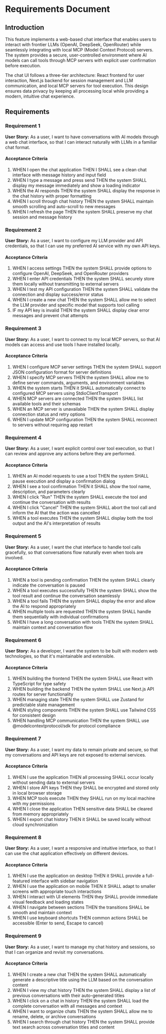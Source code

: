 # Requirements Document

## Introduction

This feature implements a web-based chat interface that enables users to interact with frontier LLMs (OpenAI, DeepSeek, OpenRouter) while seamlessly integrating with local MCP (Model Context Protocol) servers. The system provides a secure, user-controlled environment where AI models can call tools through MCP servers with explicit user confirmation before execution.

The chat UI follows a three-tier architecture: React frontend for user interaction, Next.js backend for session management and LLM communication, and local MCP servers for tool execution. This design ensures data privacy by keeping all processing local while providing a modern, intuitive chat experience.

## Requirements

### Requirement 1

**User Story:** As a user, I want to have conversations with AI models through a web chat interface, so that I can interact naturally with LLMs in a familiar chat format.

#### Acceptance Criteria

1. WHEN I open the chat application THEN I SHALL see a clean chat interface with message history and input field
2. WHEN I type a message and press send THEN the system SHALL display my message immediately and show a loading indicator
3. WHEN the AI responds THEN the system SHALL display the response in the chat history with proper formatting
4. WHEN I scroll through chat history THEN the system SHALL maintain smooth scrolling and auto-scroll to new messages
5. WHEN I refresh the page THEN the system SHALL preserve my chat session and message history

### Requirement 2

**User Story:** As a user, I want to configure my LLM provider and API credentials, so that I can use my preferred AI service with my own API keys.

#### Acceptance Criteria

1. WHEN I access settings THEN the system SHALL provide options to configure OpenAI, DeepSeek, and OpenRouter providers
2. WHEN I enter API credentials THEN the system SHALL securely store them locally without transmitting to external servers
3. WHEN I test my API configuration THEN the system SHALL validate the connection and display success/error status
4. WHEN I create a new chat THEN the system SHALL allow me to select the LLM provider and specific model that supports tool calling
5. IF my API key is invalid THEN the system SHALL display clear error messages and prevent chat attempts

### Requirement 3

**User Story:** As a user, I want to connect to my local MCP servers, so that AI models can access and use tools I have installed locally.

#### Acceptance Criteria

1. WHEN I configure MCP server settings THEN the system SHALL support JSON configuration format for server definitions
2. WHEN I specify MCP servers THEN the system SHALL allow me to define server commands, arguments, and environment variables
3. WHEN the system starts THEN it SHALL automatically connect to configured MCP servers using StdioClientTransport
4. WHEN MCP servers are connected THEN the system SHALL list available tools and their schemas
5. WHEN an MCP server is unavailable THEN the system SHALL display connection status and retry options
6. WHEN I update MCP configuration THEN the system SHALL reconnect to servers without requiring app restart

### Requirement 4

**User Story:** As a user, I want explicit control over tool execution, so that I can review and approve any actions before they are performed.

#### Acceptance Criteria

1. WHEN an AI model requests to use a tool THEN the system SHALL pause execution and display a confirmation dialog
2. WHEN I see a tool confirmation THEN it SHALL show the tool name, description, and parameters clearly
3. WHEN I click "Run" THEN the system SHALL execute the tool and continue the conversation with results
4. WHEN I click "Cancel" THEN the system SHALL abort the tool call and inform the AI that the action was cancelled
5. WHEN a tool executes THEN the system SHALL display both the tool output and the AI's interpretation of results

### Requirement 5

**User Story:** As a user, I want the chat interface to handle tool calls gracefully, so that conversations flow naturally even when tools are involved.

#### Acceptance Criteria

1. WHEN a tool is pending confirmation THEN the system SHALL clearly indicate the conversation is paused
2. WHEN a tool executes successfully THEN the system SHALL show the tool result and continue the conversation seamlessly
3. WHEN a tool fails THEN the system SHALL display the error and allow the AI to respond appropriately
4. WHEN multiple tools are requested THEN the system SHALL handle them sequentially with individual confirmations
5. WHEN I have a long conversation with tools THEN the system SHALL maintain context and conversation flow

### Requirement 6

**User Story:** As a developer, I want the system to be built with modern web technologies, so that it's maintainable and extensible.

#### Acceptance Criteria

1. WHEN building the frontend THEN the system SHALL use React with TypeScript for type safety
2. WHEN building the backend THEN the system SHALL use Next.js API routes for server functionality
3. WHEN managing state THEN the system SHALL use Zustand for predictable state management
4. WHEN styling components THEN the system SHALL use Tailwind CSS for consistent design
5. WHEN handling MCP communication THEN the system SHALL use @modelcontextprotocol/sdk for protocol compliance

### Requirement 7

**User Story:** As a user, I want my data to remain private and secure, so that my conversations and API keys are not exposed to external services.

#### Acceptance Criteria

1. WHEN I use the application THEN all processing SHALL occur locally without sending data to external servers
2. WHEN I store API keys THEN they SHALL be encrypted and stored only in local browser storage
3. WHEN MCP tools execute THEN they SHALL run on my local machine with my permissions
4. WHEN I close the application THEN sensitive data SHALL be cleared from memory appropriately
5. WHEN I export chat history THEN it SHALL be saved locally without cloud synchronization
### Requirement 8

**User Story:** As a user, I want a responsive and intuitive interface, so that I can use the chat application effectively on different devices.

#### Acceptance Criteria

1. WHEN I use the application on desktop THEN it SHALL provide a full-featured interface with sidebar navigation
2. WHEN I use the application on mobile THEN it SHALL adapt to smaller screens with appropriate touch interactions
3. WHEN I interact with UI elements THEN they SHALL provide immediate visual feedback and loading states
4. WHEN I navigate between sections THEN the transitions SHALL be smooth and maintain context
5. WHEN I use keyboard shortcuts THEN common actions SHALL be accessible (Enter to send, Escape to cancel)

### Requirement 9

**User Story:** As a user, I want to manage my chat history and sessions, so that I can organize and revisit my conversations.

#### Acceptance Criteria

1. WHEN I create a new chat THEN the system SHALL automatically generate a descriptive title using the LLM based on the conversation content
2. WHEN I view my chat history THEN the system SHALL display a list of previous conversations with their auto-generated titles
3. WHEN I click on a chat in history THEN the system SHALL load the complete conversation with all messages and context
4. WHEN I want to organize chats THEN the system SHALL allow me to rename, delete, or archive conversations
5. WHEN I search through chat history THEN the system SHALL provide text search across conversation titles and content